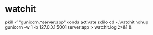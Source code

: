 # watchit

pkill -f "gunicorn.*server:app"
conda activate solilo
cd ~/watchit
nohup gunicorn -w 1 -b 127.0.0.1:5001 server:app > watchit.log 2>&1 &
